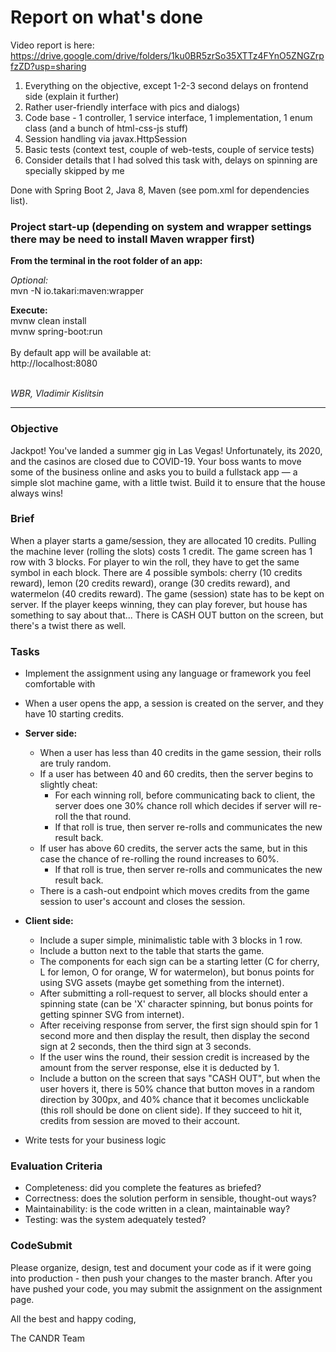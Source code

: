 # Report on what's done

Video report is here: https://drive.google.com/drive/folders/1ku0BR5zrSo35XTTz4FYnO5ZNGZrpfzZD?usp=sharing

1) Everything on the objective, except 1-2-3 second delays on frontend side (explain it further)
2) Rather user-friendly interface with pics and dialogs)
3) Code base - 1 controller, 1 service interface, 1 implementation, 1 enum class (and a bunch of html-css-js stuff)
4) Session handling via javax.HttpSession
5) Basic tests (context test, couple of web-tests, couple of service tests)
6) Consider details that I had solved this task with, delays on spinning are specially skipped by me

Done with Spring Boot 2, Java 8, Maven (see pom.xml for dependencies list).

### Project start-up (depending on system and wrapper settings there may be need to install Maven wrapper first)

<b>From the terminal in the root folder of an app:</b>

<i>Optional:</i><br />
mvn -N io.takari:maven:wrapper

<b>Execute:</b><br />
mvnw clean install<br />
mvnw spring-boot:run<br />
<br />
By default app will be available at:<br />
http://localhost:8080

<br />
<i>WBR, Vladimir Kislitsin</i>

***

### Objective

Jackpot! You've landed a summer gig in Las Vegas! Unfortunately, its 2020, and the casinos are closed due to COVID-19. Your boss wants to move some of the business online and asks you to build a fullstack app — a simple slot machine game, with a little twist. Build it to ensure that the house always wins!

### Brief

When a player starts a game/session, they are allocated 10 credits.
Pulling the machine lever (rolling the slots) costs 1 credit.
The game screen has 1 row with 3 blocks.
For player to win the roll, they have to get the same symbol in each block.
There are 4 possible symbols: cherry (10 credits reward), lemon (20 credits reward), orange (30 credits reward), and watermelon (40 credits reward).
The game (session) state has to be kept on server.
If the player keeps winning, they can play forever, but house has something to say about that...
There is CASH OUT button on the screen, but there's a twist there as well.

### Tasks

-   Implement the assignment using any language or framework you feel comfortable with
-   When a user opens the app, a session is created on the server, and they have 10 starting credits.
-   **Server side:**

    -   When a user has less than 40 credits in the game session, their rolls are truly random.
    -   If a user has between 40 and 60 credits, then the server begins to slightly cheat:
        -   For each winning roll, before communicating back to client, the server does one 30% chance roll which decides if server will re-roll the that round.
        -   If that roll is true, then server re-rolls and communicates the new result back.
    -   If user has above 60 credits, the server acts the same, but in this case the chance of re-rolling the round increases to 60%.
        -   If that roll is true, then server re-rolls and communicates the new result back.
    -   There is a cash-out endpoint which moves credits from the game session to user's account and closes the session.

-   **Client side:**
    -   Include a super simple, minimalistic table with 3 blocks in 1 row.
    -   Include a button next to the table that starts the game.
    -   The components for each sign can be a starting letter (C for cherry, L for lemon, O for orange, W for watermelon), but bonus points for using SVG assets (maybe get something from the internet).
    -   After submitting a roll-request to server, all blocks should enter a spinning state (can be 'X' character spinning, but bonus points for getting spinner SVG from internet).
    -   After receiving response from server, the first sign should spin for 1 second more and then display the result, then display the second sign at 2 seconds, then the third sign at 3 seconds.
    -   If the user wins the round, their session credit is increased by the amount from the server response, else it is deducted by 1.
    -   Include a button on the screen that says "CASH OUT", but when the user hovers it, there is 50% chance that button moves in a random direction by 300px, and 40% chance that it becomes unclickable (this roll should be done on client side). If they succeed to hit it, credits from session are moved to their account.
-   Write tests for your business logic

### Evaluation Criteria

-   Completeness: did you complete the features as briefed?
-   Correctness: does the solution perform in sensible, thought-out ways?
-   Maintainability: is the code written in a clean, maintainable way?
-   Testing: was the system adequately tested?

### CodeSubmit

Please organize, design, test and document your code as if it were going into production - then push your changes to the master branch. After you have pushed your code, you may submit the assignment on the assignment page.

All the best and happy coding,

The CANDR Team

